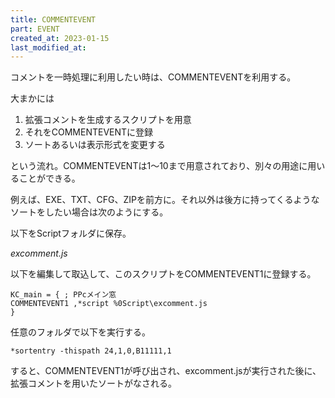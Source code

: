 ```yaml
---
title: COMMENTEVENT
part: EVENT
created_at: 2023-01-15
last_modified_at: 
---
```

コメントを一時処理に利用したい時は、COMMENTEVENTを利用する。

大まかには

1. 拡張コメントを生成するスクリプトを用意
2. それをCOMMENTEVENTに登録
3.  ソートあるいは表示形式を変更する

という流れ。COMMENTEVENTは1～10まで用意されており、別々の用途に用いることができる。

例えば、EXE、TXT、CFG、ZIPを前方に。それ以外は後方に持ってくるようなソートをしたい場合は次のようにする。

以下をScriptフォルダに保存。

_excomment.js_
<script src="https://gist.github.com/tukasa/a5be598bfcd5508a8942cbbbc41c9549.js"></script>

以下を編集して取込して、このスクリプトをCOMMENTEVENT1に登録する。

```text
KC_main = { ; PPcメイン窓
COMMENTEVENT1 ,*script %0Script\excomment.js
}
```

任意のフォルダで以下を実行する。

```text
*sortentry -thispath 24,1,0,B11111,1
```

すると、COMMENTEVENT1が呼び出され、excomment.jsが実行された後に、拡張コメントを用いたソートがなされる。
